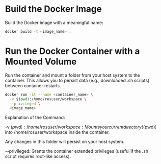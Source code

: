 # Build the Docker Image
Build the Docker image with a meaningful name:

```bash
docker build -t <image_name> .
```

# Run the Docker Container with a Mounted Volume
Run the container and mount a folder from your host system to the container. This allows you to persist data (e.g., downloaded .sh scripts) between container restarts.

```bash
docker run -it --name <container_name> \
  -v $(pwd):/home/rosuser/workspace \
  --privileged \
  <image_name>
```

Explanation of the Command:

-v $(pwd):/home/rosuser/workspace:
Mounts your current directory ($(pwd)) into /home/rosuser/workspace inside the container.

Any changes in this folder will persist on your host system.

--privileged:
Grants the container extended privileges (useful if the .sh script requires root-like access).


